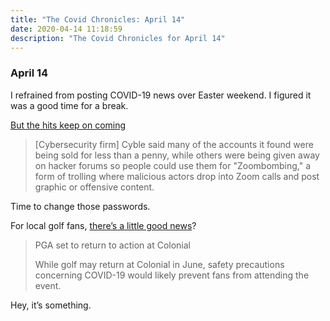 ```yaml
---
title: "The Covid Chronicles: April 14"
date: 2020-04-14 11:18:59
description: "The Covid Chronicles for April 14"
---
```


### April 14

I refrained from posting COVID-19 news over Easter weekend. I figured it was a good time for a break. 

[But the hits keep on coming](https://www.businessinsider.com/500000-zoom-accounts-sale-dark-web-2020-4?utm_source=reddit.com)

> [Cybersecurity firm] Cyble said many of the accounts it found were being sold for less than a penny, while others were being given away on hacker forums so people could use them for "Zoombombing," a form of trolling where malicious actors drop into Zoom calls and post graphic or offensive content.

Time to change those passwords. 

For local golf fans, [there’s a little good news]( https://www.wfaa.com/mobile/article/sports/golf/pga-set-to-return-to-action-at-colonial/287-1fa9a12e-2b65-4974-a8cd-f2d9d9b04359)?

> PGA set to return to action at Colonial 
> 
> While golf may return at Colonial in June, safety precautions concerning COVID-19 would likely prevent fans from attending the event.

Hey, it’s something. 